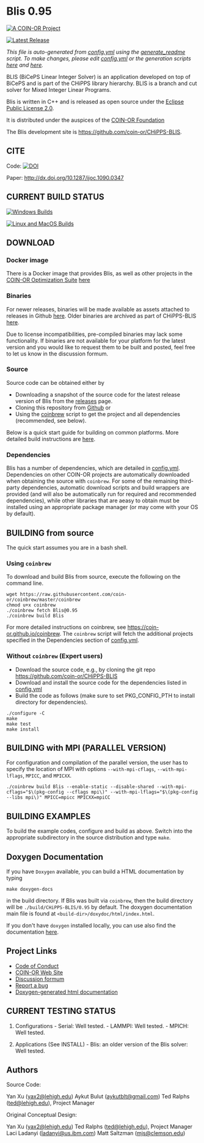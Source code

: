 # Blis 0.95

[![A COIN-OR Project](https://coin-or.github.io/coin-or-badge.png)](https://www.coin-or.org)

[![Latest Release](https://img.shields.io/github/v/release/coin-or/CHiPPS-BLIS?sort=semver)](https://github.com/coin-or/CHiPPS-BLIS/releases)

_This file is auto-generated from [config.yml](.coin-or/config.yml) using the 
[generate_readme](.coin-or/generate_readme) script.
To make changes, please edit [config.yml](.coin-or/config.yml) or the generation scripts
[here](.coin-or/generate_readme) and [here](https://github.com/coin-or/coinbrew/blob/master/scripts/generate_readme)._

BLIS (BiCePS Linear Integer Solver) is an application developed on top of
BiCePS and is part of the CHiPPS library hierarchy. BLIS is a branch and cut
solver for Mixed Integer Linear Programs.

Blis is written in C++ and is released as open source under the [Eclipse Public License 2.0](http://www.opensource.org/licenses/eclipse-2.0).

It is distributed under the auspices of the [COIN-OR Foundation](https://www.coin-or.org)

The Blis development site is https://github.com/coin-or/CHiPPS-BLIS.

## CITE

Code: [![DOI](https://zenodo.org/badge/23727016.svg)](https://zenodo.org/badge/latestdoi/23727016)

Paper: http://dx.doi.org/10.1287/ijoc.1090.0347

## CURRENT BUILD STATUS

[![Windows Builds](https://github.com/coin-or/CHiPPS-BLIS/actions/workflows/windows-ci.yml/badge.svg?branch=stable/0.95)](https://github.com/coin-or/CHiPPS-BLIS/actions/workflows/windows-ci.yml?query=branch%3Astable/0.95)

[![Linux and MacOS Builds](https://github.com/coin-or/CHiPPS-BLIS/actions/workflows/linux-ci.yml/badge.svg?branch=stable/0.95)](https://github.com/coin-or/CHiPPS-BLIS/actions/workflows/linux-ci.yml?query=branch%3Astable/0.95)

## DOWNLOAD

### Docker image

There is a Docker image that provides Blis, as well as other projects
in the [COIN-OR Optimization
Suite](https://github.com/coin-or/COIN-OR-OptimizationSuite) [here](https://hub.docker.com/repository/docker/coinor/coin-or-optimization-suite)

### Binaries

For newer releases, binaries will be made available as assets attached to
releases in Github
[here](https://github.com/coin-or/CHiPPS-BLIS/releases). Older binaries
are archived as part of CHiPPS-BLIS
[here](https://www.coin-or.org/download/binary/CHiPPS-BLIS).

Due to license incompatibilities, pre-compiled binaries may lack some
functionality. If binaries are not available for your platform for the latest
version and you would like to request them to be built and posted, feel free
to let us know in the discussion formum.

### Source

Source code can be obtained either by

 * Downloading a snapshot of the source code for the latest release version of Blis from the
 [releases](https://github.com/coin-or/CHiPPS-BLIS/releases) page.
 * Cloning this repository from [Github](https://github.com/coin-or/CHiPPS-BLIS) or 
 * Using the [coinbrew](https://github.com/coin-or/coinbrew) script to get the project and all dependencies (recommended, see below).   

Below is a quick start guide for building on common platforms. More detailed
build instructions are
[here](https://coin-or.github.io/user_introduction.html).

### Dependencies

Blis has a number of dependencies, which are detailed in
[config.yml](.coin-or/config.yml). Dependencies on other COIN-OR projects are
automatically downloaded when obtaining the source with `coinbrew`. For some
of the remaining third-party dependencies, automatic download scripts and
build wrappers are provided (and will also be automatically run for required
and recommended dependencies), while other libraries that are aeasy to obtain
must be installed using an appropriate package manager (or may come with your
OS by default). 

## BUILDING from source

The quick start assumes you are in a bash shell. 

### Using `coinbrew`

To download and build Blis from source, execute the 
following on the command line. 
```
wget https://raw.githubusercontent.com/coin-or/coinbrew/master/coinbrew
chmod u+x coinbrew
./coinbrew fetch Blis@0.95
./coinbrew build Blis
```
For more detailed instructions on coinbrew, see https://coin-or.github.io/coinbrew.
The `coinbrew` script will fetch the additional projects specified in the Dependencies section of [config.yml](.coin-or/config.yml).

### Without `coinbrew` (Expert users)

 * Download the source code, e.g., by cloning the git repo https://github.com/coin-or/CHiPPS-BLIS
 * Download and install the source code for the dependencies listed in [config.yml](.coin-or/config.yml)
 * Build the code as follows (make sure to set PKG_CONFIG_PTH to install directory for dependencies).

```
./configure -C
make
make test
make install
```

## BUILDING with MPI (PARALLEL VERSION)

For configuration and compilation of the parallel version, the user has
to specify the location of MPI with options `--with-mpi-cflags`,
`--with-mpi-lflags`, `MPICC`, and `MPICXX`. 

```
./coinbrew build Blis --enable-static --disable-shared --with-mpi-cflags="$\(pkg-config --cflags mpi\)" --with-mpi-lflags="$\(pkg-config --libs mpi\)" MPICC=mpicc MPICXX=mpiCC
```

## BUILDING EXAMPLES

To build the example codes, configure and build as above. Switch into the
appropriate subdirectory in the source distribution and type `make`.
## Doxygen Documentation

If you have `Doxygen` available, you can build a HTML documentation by typing

`make doxygen-docs` 

in the build directory. If Blis was built via `coinbrew`, then the build
directory will be `./build/CHiPPS-BLIS/0.95` by default. The doxygen documentation main file
is found at `<build-dir>/doxydoc/html/index.html`.

If you don't have `doxygen` installed locally, you can use also find the
documentation [here](http://coin-or.github.io/CHiPPS-BLIS/Doxygen).


## Project Links

 * [Code of Conduct](https://www.coin-or.org/code-of-conduct/)
 * [COIN-OR Web Site](http://www.coin-or.org/)
 * [Discussion formum](https://github.com/coin-or/CHiPPS-BLIS/discussions)
 * [Report a bug](https://github.com/coin-or/CHiPPS-BLIS/issues/new)
 * [Doxygen-generated html documentation](http://coin-or.github.io/CHiPPS-BLIS/Doxygen)

## CURRENT TESTING STATUS

  1. Configurations
    - Serial: Well tested.
    - LAMMPI: Well tested.
    - MPICH: Well tested.

  2. Applications (See INSTALL)
    - Blis: an older version of the Blis solver: Well tested.

## Authors

Source Code:

Yan Xu (yax2@lehigh.edu)
Aykut Bulut (aykutblt@gmail.com) 
Ted Ralphs (ted@lehigh.edu), Project Manager

Original Conceptual Design:

Yan Xu (yax2@lehigh.edu)
Ted Ralphs (ted@lehigh.edu), Project Manager
Laci Ladanyi (ladanyi@us.ibm.com)
Matt Saltzman (mjs@clemson.edu)
